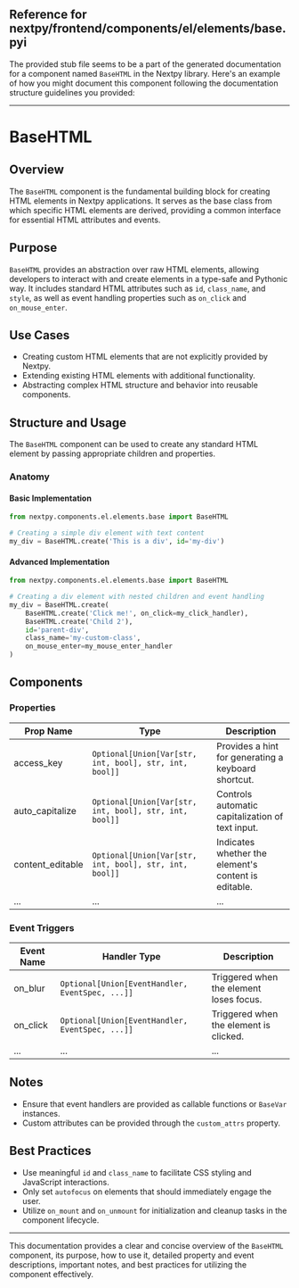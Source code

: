 ##  Reference for nextpy/frontend/components/el/elements/base.pyi

The provided stub file seems to be a part of the generated documentation for a component named `BaseHTML` in the Nextpy library. Here's an example of how you might document this component following the documentation structure guidelines you provided:

---

# BaseHTML

## Overview

The `BaseHTML` component is the fundamental building block for creating HTML elements in Nextpy applications. It serves as the base class from which specific HTML elements are derived, providing a common interface for essential HTML attributes and events.

## Purpose

`BaseHTML` provides an abstraction over raw HTML elements, allowing developers to interact with and create elements in a type-safe and Pythonic way. It includes standard HTML attributes such as `id`, `class_name`, and `style`, as well as event handling properties such as `on_click` and `on_mouse_enter`.

## Use Cases

- Creating custom HTML elements that are not explicitly provided by Nextpy.
- Extending existing HTML elements with additional functionality.
- Abstracting complex HTML structure and behavior into reusable components.

## Structure and Usage

The `BaseHTML` component can be used to create any standard HTML element by passing appropriate children and properties.

### Anatomy

#### Basic Implementation

```python
from nextpy.components.el.elements.base import BaseHTML

# Creating a simple div element with text content
my_div = BaseHTML.create('This is a div', id='my-div')
```

#### Advanced Implementation

```python
from nextpy.components.el.elements.base import BaseHTML

# Creating a div element with nested children and event handling
my_div = BaseHTML.create(
    BaseHTML.create('Click me!', on_click=my_click_handler),
    BaseHTML.create('Child 2'),
    id='parent-div',
    class_name='my-custom-class',
    on_mouse_enter=my_mouse_enter_handler
)
```

## Components

### Properties

| Prop Name          | Type                                                   | Description                                                  |
|--------------------|--------------------------------------------------------|--------------------------------------------------------------|
| access_key         | `Optional[Union[Var[str, int, bool], str, int, bool]]` | Provides a hint for generating a keyboard shortcut.          |
| auto_capitalize    | `Optional[Union[Var[str, int, bool], str, int, bool]]` | Controls automatic capitalization of text input.             |
| content_editable   | `Optional[Union[Var[str, int, bool], str, int, bool]]` | Indicates whether the element's content is editable.         |
| ...                | ...                                                    | ...                                                          |

### Event Triggers

| Event Name      | Handler Type                                     | Description                        |
|-----------------|--------------------------------------------------|------------------------------------|
| on_blur         | `Optional[Union[EventHandler, EventSpec, ...]]`  | Triggered when the element loses focus. |
| on_click        | `Optional[Union[EventHandler, EventSpec, ...]]`  | Triggered when the element is clicked.  |
| ...             | ...                                              | ...                                |

## Notes

- Ensure that event handlers are provided as callable functions or `BaseVar` instances.
- Custom attributes can be provided through the `custom_attrs` property.

## Best Practices

- Use meaningful `id` and `class_name` to facilitate CSS styling and JavaScript interactions.
- Only set `autofocus` on elements that should immediately engage the user.
- Utilize `on_mount` and `on_unmount` for initialization and cleanup tasks in the component lifecycle.

--- 

This documentation provides a clear and concise overview of the `BaseHTML` component, its purpose, how to use it, detailed property and event descriptions, important notes, and best practices for utilizing the component effectively.